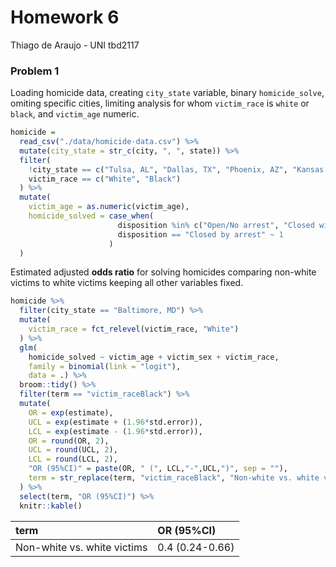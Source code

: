Homework 6
================
Thiago de Araujo - UNI tbd2117

### Problem 1

Loading homicide data, creating `city_state` variable, binary
`homicide_solve`, omiting specific cities, limiting analysis for whom
`victim_race` is `white` or `black`, and `victim_age` numeric.

``` r
homicide = 
  read_csv("./data/homicide-data.csv") %>% 
  mutate(city_state = str_c(city, ", ", state)) %>% 
  filter(
    !city_state == c("Tulsa, AL", "Dallas, TX", "Phoenix, AZ", "Kansas City, MO"),
    victim_race == c("White", "Black")
  ) %>% 
  mutate(
    victim_age = as.numeric(victim_age),
    homicide_solved = case_when(
                        disposition %in% c("Open/No arrest", "Closed without arrest") ~ 0,
                        disposition == "Closed by arrest" ~ 1
                      )
  )
```

Estimated adjusted **odds ratio** for solving homicides comparing
non-white victims to white victims keeping all other variables fixed.

``` r
homicide %>% 
  filter(city_state == "Baltimore, MD") %>%
  mutate(
    victim_race = fct_relevel(victim_race, "White")
  ) %>% 
  glm(
    homicide_solved ~ victim_age + victim_sex + victim_race, 
    family = binomial(link = "logit"),
    data = .) %>% 
  broom::tidy() %>%
  filter(term == "victim_raceBlack") %>% 
  mutate(
    OR = exp(estimate),
    UCL = exp(estimate + (1.96*std.error)),
    LCL = exp(estimate - (1.96*std.error)),
    OR = round(OR, 2),
    UCL = round(UCL, 2),
    LCL = round(LCL, 2),
    "OR (95%CI)" = paste(OR, " (", LCL,"-",UCL,")", sep = ""),
    term = str_replace(term, "victim_raceBlack", "Non-white vs. white victims ")
  ) %>% 
  select(term, "OR (95%CI)") %>% 
  knitr::kable()
```

| term                        | OR (95%CI)      |
| :-------------------------- | :-------------- |
| Non-white vs. white victims | 0.4 (0.24-0.66) |
